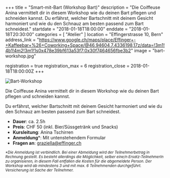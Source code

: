+++
title = "Smart-mit-Bart (Workshop Bart)"
description = "Die Coiffeuse Anina vermittelt dir in diesem Workshop wie du deinen Bart pflegen und schneiden kannst. Du erfährst, welcher Bartschnitt mit deinem Gesicht harmoniert und wie du den Schnauz am besten passend zum Bart schneidest."
startdate = "2018-01-18T18:00:00"
enddate = "2018-01-18T20:30:00"
categories = [ "Atelier" ]
location = "Effingerstrasse 10, Bern"
address_link = "https://www.google.ch/maps/place/Effinger+-+Kaffeebar+%26+Coworking+Space/@46.94604,7.4336198,17z/data=!3m1!4b1!4m2!3m1!1s0x478e39bf613a53f7:0x30f7464656fbe3b2"
image = "bart-workshop.jpg"

registration = true
registration_max = 6
registration_close = 2018-01-18T18:00:00Z
+++

![Bart-Workshop](bart-workshop.jpg)

Die Coiffeuse Anina vermittelt dir in diesem Workshop wie du deinen Bart pflegen und schneiden kannst.

Du erfährst, welcher Bartschnitt mit deinem Gesicht harmoniert und wie du den Schnauz am besten passend zum Bart schneidest.


* **Dauer**: ca. 2.5h   
* **Preis**: CHF 50 (inkl. Bier/Süssgetränk und Snacks)   
* **Kursleitung**: Anina Tschirren  
* **Anmeldung**\*: Mit untenstehendem Formular   
* **Fragen an**: [graziella@effinger.ch](mailto:graziella@effinger.ch)

<small>*\*Die Anmeldung ist verbindlich. Bei einer Abmeldung wird der Teilnehmerbetrag in Rechnung gestellt. Es besteht allerdings die Möglichkeit, selber eine/n Ersatz-TeilnehmerIn zu organisieren, in diesem Fall entfallen die Kosten für die abgemeldete Person. Der Workshop wird ab mindestens 3 und mit max. 6 Teilnehmenden durchgeführt. Versicherung ist Sache der Teilnehmer.*</small>
